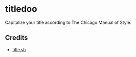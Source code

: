# titledoo

Capitalize your title according to The Chicago Manual of Style.

## Credits

* [title.sh](https://title.sh)
